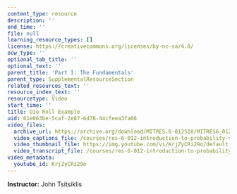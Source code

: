 ```yaml
---
content_type: resource
description: ''
end_time: ''
file: null
learning_resource_types: []
license: https://creativecommons.org/licenses/by-nc-sa/4.0/
ocw_type: ''
optional_tab_title: ''
optional_text: ''
parent_title: 'Part I: The Fundamentals'
parent_type: SupplementalResourceSection
related_resources_text: ''
resource_index_text: ''
resourcetype: Video
start_time: ''
title: Die Roll Example
uid: 01e063be-5caf-2e87-6d78-44cfeea3fa66
video_files:
  archive_url: https://archive.org/download/MITRES.6-012S18/MITRES6_012S18_L04-03_300k.mp4
  video_captions_file: /courses/res-6-012-introduction-to-probability-spring-2018/c44029d7b35d54dababa37a859548a22_KrjZyCRi29o.vtt
  video_thumbnail_file: https://img.youtube.com/vi/KrjZyCRi29o/default.jpg
  video_transcript_file: /courses/res-6-012-introduction-to-probability-spring-2018/3d25c4abb84f04d47196e7ebbc3943ca_KrjZyCRi29o.pdf
video_metadata:
  youtube_id: KrjZyCRi29o
---
```


**Instructor:** John Tsitsiklis

